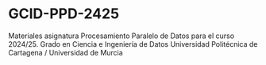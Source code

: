 # GCID-PPD-2425
Materiales asignatura Procesamiento Paralelo de Datos para el curso 2024/25. 
Grado en Ciencia e Ingeniería de Datos
Universidad Politécnica de Cartagena / Universidad de Murcia

